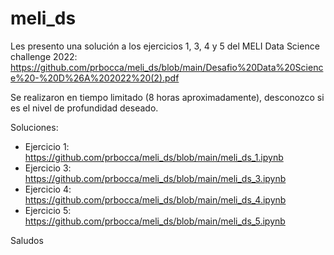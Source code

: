 # meli_ds

Les presento una solución a los ejercicios 1, 3, 4 y 5 del MELI Data Science challenge 2022: https://github.com/prbocca/meli_ds/blob/main/Desafio%20Data%20Science%20-%20D%26A%202022%20(2).pdf

Se realizaron en tiempo limitado (8 horas aproximadamente), desconozco si es el nivel de profundidad deseado.

Soluciones:
* Ejercicio 1: https://github.com/prbocca/meli_ds/blob/main/meli_ds_1.ipynb
* Ejercicio 3: https://github.com/prbocca/meli_ds/blob/main/meli_ds_3.ipynb
* Ejercicio 4: https://github.com/prbocca/meli_ds/blob/main/meli_ds_4.ipynb
* Ejercicio 5: https://github.com/prbocca/meli_ds/blob/main/meli_ds_5.ipynb

Saludos
